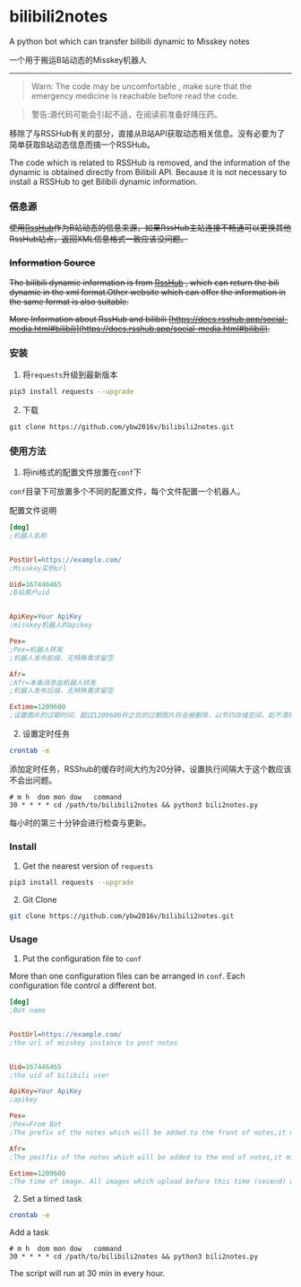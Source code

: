# bilibili2notes

A python bot which can transfer bilibili dynamic to Misskey notes

一个用于搬运B站动态的Misskey机器人

-----

> Warn: The code may be uncomfortable , make sure that the emergency medicine is reachable before read the code.

> 警告:源代码可能会引起不适，在阅读前准备好降压药。

移除了与RSSHub有关的部分，直接从B站API获取动态相关信息。没有必要为了简单获取B站动态信息而搞一个RSSHub。

The code which is related to RSSHub is removed, and the information of the dynamic is obtained directly from Bilibili API. Because it is not necessary to install a RSSHub to get Bilibili dynamic information.

### ~~信息源~~

~~使用[RssHub](https://rsshub.app)作为B站动态的信息来源，如果RssHub主站连接不畅通可以更换其他RssHub站点，返回XML信息格式一致应该没问题。~~

### ~~Information Source~~

~~The bilibili dynamic information is from [RssHub](https://rsshub.app) , which can return the bili dynamic in the xml format.Other website which can offer the information in the same format is also suitable.~~

~~More Information about RssHub and bilibili [https://docs.rsshub.app/social-media.html#bilibili](https://docs.rsshub.app/social-media.html#bilibili).~~

### 安装

1. 将`requests`升级到最新版本

``` bash
pip3 install requests --upgrade
```

2. 下载

```
git clone https://github.com/ybw2016v/bilibili2notes.git
```


### 使用方法

1. 将ini格式的配置文件放置在`conf`下

`conf`目录下可放置多个不同的配置文件，每个文件配置一个机器人。

配置文件说明

``` ini
[dog]
;机器人名称


PostUrl=https://example.com/
;Misskey实例url

Uid=167446465
;B站用户uid


ApiKey=Your ApiKey
;misskey机器人的apikey

Pex=
;Pex=机器人转发
;机器人发布前缀，无特殊需求留空

Afr=
;Afr=本条消息由机器人转发
;机器人发布后缀，无特殊需求留空

Extime=1209600
;设置图片的过期时间，超过1209600秒之后的过期图片将会被删除，以节约存储空间，如不清除历史图片，可设置为-1

```

2. 设置定时任务

``` bash
crontab -e
```

添加定时任务，RSShub的缓存时间大约为20分钟，设置执行间隔大于这个数应该不会出问题。

```
# m h  dom mon dow   command
30 * * * * cd /path/to/bilibili2notes && python3 bili2notes.py

```
每小时的第三十分钟会进行检查与更新。
### Install

1. Get the nearest version of `requests`

```bash
pip3 install requests --upgrade

```
2. Git Clone

```bash
git clone https://github.com/ybw2016v/bilibili2notes.git
```

### Usage

1. Put the configuration file to `conf`

More than one configuration files can be arranged in `conf`. Each configuration file control a different bot.



``` ini
[dog]
;Bot name


PostUrl=https://example.com/
;the url of misskey instance to post notes


Uid=167446465
;the uid of bilibili user

ApiKey=Your ApiKey
;apikey

Pex=
;Pex=From Bot
;The prefix of the notes which will be added to the front of notes,it might be null if  there is no special needs

Afr=
;The postfix of the notes which will be added to the end of notes,it might be null if  there is no special needs

Extime=1209600
;The time of image. All images which upload before this time (secend) will be deleted. Set -1 to disable this.

```

2. Set a timed task

``` bash
crontab -e
```

Add a task

```
# m h  dom mon dow   command
30 * * * * cd /path/to/bilibili2notes && python3 bili2notes.py

```
The script will run at 30 min in every hour.